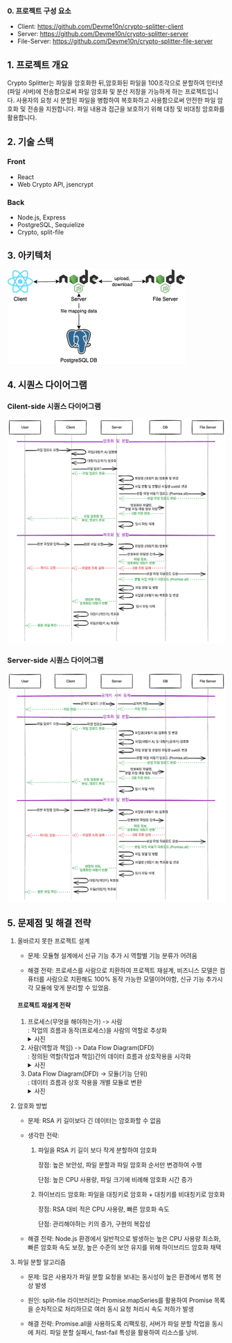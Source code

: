 ### 0. 프로젝트 구성 요소
- Client: https://github.com/Devme10n/crypto-splitter-client
- Server: https://github.com/Devme10n/crypto-splitter-server
- File-Server: https://github.com/Devme10n/crypto-splitter-file-server

## 1. 프로젝트 개요
Crypto Splitter는 파일을 암호화한 뒤,암호화된 파일을 100조각으로 분할하여 인터넷(파일 서버)에 전송함으로써 파일 암호화 및 분산 저장을 가능하게 하는 프로젝트입니다. 사용자의 요청 시 분할된 파일을 병합하여 복호화하고 사용함으로써 안전한 파일 암호화 및 전송을 지원합니다. 파일 내용과 접근을 보호하기 위해 대칭 및 비대칭 암호화를 활용합니다.

## 2. 기술 스택
### Front
- React
- Web Crypto API, jsencrypt

### Back
- Node.js, Express
- PostgreSQL, Sequielize
- Crypto, split-file


## 3. 아키텍처
![아키텍처](/Documents/아키텍처.png)

## 4. 시퀀스 다이어그램
### Cilent-side 시퀀스 다이어그램
![Client-side Sequence Diagram](/Documents/시퀀스%20다이어그램/client-side%20시퀀스다이어그램.png)

### Server-side 시퀀스 다이어그램
![Server-side Sequnece Diagram](/Documents/시퀀스%20다이어그램/server-side%20시퀀스다이어그램.png)

## 5. 문제점 및 해결 전략
1. 올바르지 못한 프로젝트 설계
    - 문제: 모듈형 설계에서 신규 기능 추가 시 역할별 기능 분류가 어려움

    
    - 해결 전략: 프로세스를 사람으로 치환하여 프로젝트 재설계, 비즈니스 모델은 컴퓨터를 사람으로 치환해도 100% 동작 가능한 모델이어야함, 신규 기능 추가시 각 모듈에 맞게 분리할 수 있었음.

    #### 프로젝트 재설계 전략
    1. 프로세스(무엇을 해야하는가) -> 사람  
       : 작업의 흐름과 동작(프로세스)을 사람의 역할로 추상화  
        <details>
        <summary>사진</summary>
        <img src="/Documents/split%20file-11.jpg" alt="Process -> Person" />
        </details>
    2. 사람(역할과 책임) -> Data Flow Diagram(DFD)  
       : 정의된 역할(작업과 책임)간의 데이터 흐름과 상호작용을 시각화
        <details>
        <summary>사진</summary>
        <img src="/Documents/split%20file-12.jpg" alt="Person -> DFD" />
        </details>    
    3. Data Flow Diagram(DFD) -> 모듈(기능 단위)  
       : 데이터 흐름과 상호 작용을 개별 모듈로 변환
        <details>
        <summary>사진</summary>
        <img src="/Documents/split%20file-13.jpg" alt="DFD -> Module" />
        </details>

2. 암호화 방법
    - 문제: RSA 키 길이보다 긴 데이터는 암호화할 수 없음

    - 생각한 전략: 
        1. 파일을 RSA 키 길이 보다 작게 분할하여 암호화

            장점: 높은 보안성, 파일 분할과 파일 암호화 순서만 변경하여 수행

            단점: 높은 CPU 사용량, 파일 크기에 비례해 암호화 시간 증가

        2. 하이브리드 암호화: 파일을 대칭키로 암호화 + 대칭키를 비대칭키로 암호화

            장점: RSA 대비 적은 CPU 사용량, 빠른 암호화 속도

            단점: 관리해야하는 키의 증가, 구현의 복잡성

    - 해결 전략: Node.js 환경에서 일반적으로 발생하는 높은 CPU 사용량 최소화, 빠른 암호화 속도 보장, 높은 수준의 보안 유지를 위해 하이브리드 암호화 채택

3. 파일 분할 알고리즘
    - 문제: 많은 사용자가 파일 분할 요청을 보내는 동시성이 높은 환경에서 병목 현상 발생

    - 원인: split-file 라이브러리는 Promise.mapSeries를 활용하여 Promise 목록을 순차적으로 처리하므로 여러 동시 요청 처리시 속도 저하가 발생

    - 해결 전략: Promise.all을 사용하도록 리팩토링, 서버가 파일 분할 작업을 동시에 처리. 파일 분할 실패시, fast-fail 특성을 활용하여 리소스를 낭비.